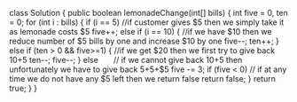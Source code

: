 class Solution {
public boolean lemonadeChange(int[] bills) {
int five = 0, ten = 0;
for (int i : bills) {
if (i == 5)  //if customer gives $5 then we simply take it as lemonade costs $5
five++;
else if (i == 10) { //if we have $10 then we reduce number of $5 bills by one and increase $10 by one
five--; ten++;
}
else if (ten > 0 && five>=1) { //if we get $20 then we first try to give back $10+$5
ten--; five--;
}
else        // if we cannot give back $10+$5 then unfortunately we have to give back $5+$5+$5
five -= 3;
if (five < 0)  // if at any time we do not have any $5 left then we return false
return false;
}
return true;
}
}